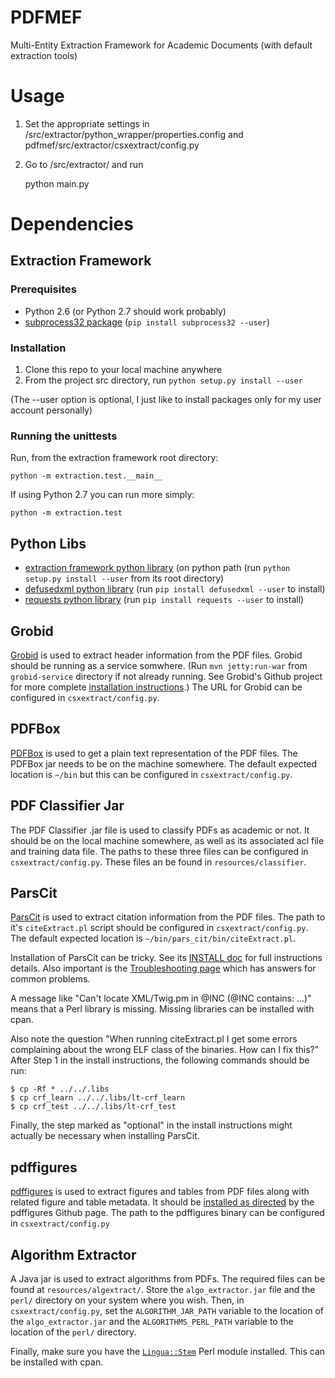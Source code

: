 # PDFMEF
Multi-Entity Extraction Framework for Academic Documents (with default extraction tools)

# Usage #
1. Set the appropriate settings in /src/extractor/python_wrapper/properties.config and pdfmef/src/extractor/csxextract/config.py
2. Go to /src/extractor/ and run

    python main.py

# Dependencies #

## Extraction Framework ##

### Prerequisites ###
* Python 2.6 (or Python 2.7 should work probably)
* [subprocess32 package](https://pypi.python.org/pypi/subprocess32) (`pip install subprocess32 --user`)

### Installation ###
1. Clone this repo to your local machine anywhere
2. From the project src directory, run `python setup.py install --user`

(The --user option is optional, I just like to 
install packages only for my user account personally)

### Running the unittests ###

Run, from the extraction framework root directory:

    python -m extraction.test.__main__

If using Python 2.7 you can run more simply:

    python -m extraction.test

## Python Libs ##
   * [extraction framework python library][1] (on python path (run `python setup.py install --user` from its root directory)
   * [defusedxml python library][2] (run `pip install defusedxml --user` to install)
   * [requests python library][3] (run `pip install requests --user` to install)
 
## Grobid ##
[Grobid][4] is used to extract header information from the PDF files. Grobid should be running as a service somwhere. (Run `mvn jetty:run-war` from `grobid-service` directory if not already running. See Grobid's Github project for more complete [installation instructions][5].) The URL for Grobid can be configured in `csxextract/config.py`.

## PDFBox ##
[PDFBox][6] is used to get a plain text representation of the PDF files. The PDFBox jar needs to be on the machine somewhere. The default expected location is `~/bin` but this can be configured in `csxextract/config.py`.

## PDF Classifier Jar ##
The PDF Classifier .jar file is used to classify PDFs as academic or not. It should be on the local machine somewhere, as well as its associated acl file and training data file. The paths to these three files can be configured in `csxextract/config.py`. These files an be found in `resources/classifier`.

## ParsCit ##
[ParsCit][7] is used to extract citation information from the PDF files. The path to it's `citeExtract.pl` script should be configured in `csxextract/config.py`. The default expected location is `~/bin/pars_cit/bin/citeExtract.pl`.

Installation of ParsCit can be tricky. See its [INSTALL doc][8] for full instructions details. Also important is the [Troubleshooting page][9] which has answers for common problems. 

A message like "Can't locate XML/Twig.pm in @INC (@INC contains: ...)" means that a Perl library is missing. Missing libraries can be installed with cpan. 

Also note the question "When running citeExtract.pl I get some errors complaining about the wrong ELF class of the binaries. How can I fix this?" After Step 1 in the install instructions, the following commands should be run:

```shell
$ cp -Rf * ../../.libs 
$ cp crf_learn ../../.libs/lt-crf_learn
$ cp crf_test ../../.libs/lt-crf_test
```

Finally, the step marked as "optional" in the install instructions might actually be necessary when installing ParsCit.

## pdffigures ##
[pdffigures][10] is used to extract figures and tables from PDF files along with related figure and table metadata. It should be [installed as directed][11] by the pdffigures Github page. The path to the pdffigures binary can be configured in `csxextract/config.py`

## Algorithm Extractor ##
A Java jar is used to extract algorithms from PDFs. The required files can be found at `resources/algextract/`. Store the `algo_extractor.jar` file and the `perl/` directory on your system where you wish. Then, in `csxextract/config.py`, set the `ALGORITHM_JAR_PATH` variable to the location of the `algo_extractor.jar` and the `ALGORITHMS_PERL_PATH` variable to the location of the `perl/` directory.

Finally, make sure you have the [`Lingua::Stem`][12] Perl module installed. This can be installed with cpan.

[1]:  https://github.com/SeerLabs/extractor-framework
[2]:  https://pypi.python.org/pypi/defusedxml
[3]:  http://docs.python-requests.org/en/latest/
[4]:  https://github.com/kermitt2/grobid
[5]:  https://github.com/kermitt2/grobid/wiki/Grobid-service-quick-start
[6]:  http://pdfbox.apache.org/
[7]:  https://github.com/knmnyn/ParsCit
[8]:  https://github.com/knmnyn/ParsCit/blob/master/INSTALL
[9]:  http://wing.comp.nus.edu.sg/parsCit/#t
[10]: http://pdffigures.allenai.org/ 
[11]: https://github.com/allenai/pdffigures#usage
[12]: http://search.cpan.org/~snowhare/Lingua-Stem/lib/Lingua/Stem.pod

